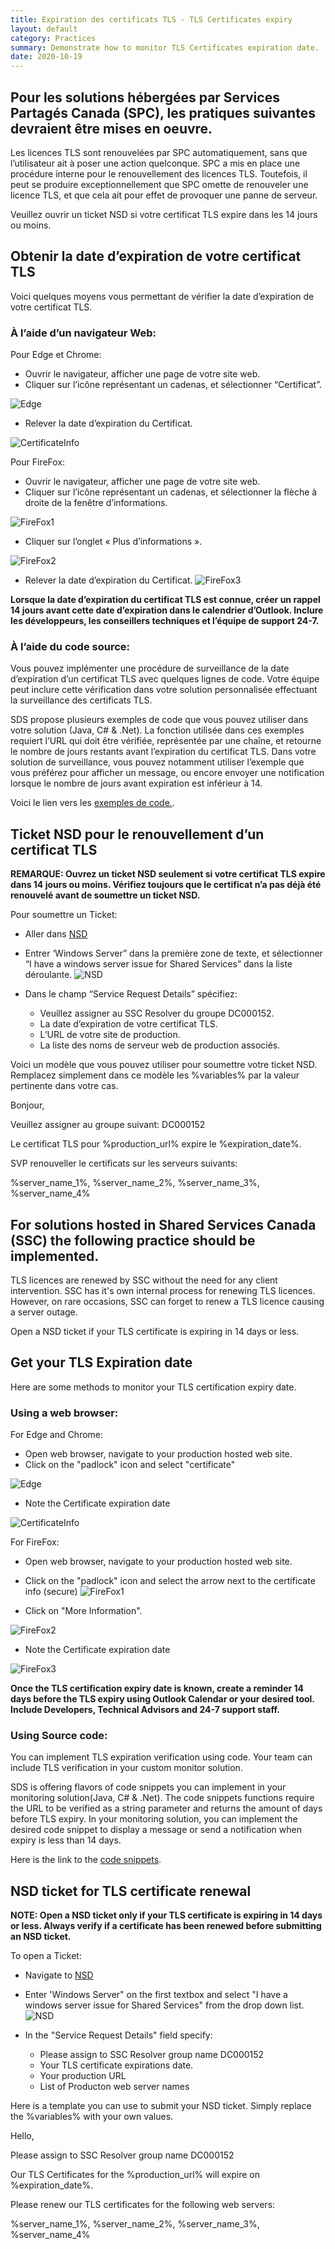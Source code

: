 ```yaml
---
title: Expiration des certificats TLS - TLS Certificates expiry
layout: default
category: Practices
summary: Demonstrate how to monitor TLS Certificates expiration date.
date: 2020-10-19
---
```


## Pour les solutions hébergées par Services Partagés Canada (SPC), les pratiques suivantes devraient être mises en oeuvre.

Les licences TLS sont renouvelées par SPC automatiquement, sans que l’utilisateur ait à poser une action quelconque. SPC a mis en place une procédure interne pour le renouvellement des licences TLS. Toutefois, il peut se produire exceptionnellement que SPC omette de renouveler une licence TLS, et que cela ait pour effet de provoquer une panne de serveur.

Veuillez ouvrir un ticket NSD si votre certificat TLS expire dans les 14 jours ou moins.

## Obtenir la date d’expiration de votre certificat TLS

Voici quelques moyens vous permettant de vérifier la date d’expiration de votre certificat TLS.

### À l’aide d’un navigateur Web:

Pour Edge et Chrome:
* Ouvrir le navigateur, afficher une page de votre site web.
* Cliquer sur l’icône représentant un cadenas, et sélectionner “Certificat”.

![Edge](../assets/TLSExpiration/MSEdge_Licence_FR.jpg)

* Relever la date d’expiration du Certificat.

![CertificateInfo](../assets/TLSExpiration/Browser_LicenceInfo.jpg)

Pour FireFox:
* Ouvrir le navigateur, afficher une page de votre site web.
* Cliquer sur l’icône représentant un cadenas, et sélectionner la flèche à droite de la fenêtre d’informations. 

![FireFox1](../assets/TLSExpiration/Firefox_Licence.jpg)

* Cliquer sur l’onglet « Plus d’informations ».

![FireFox2](../assets/TLSExpiration/Firefox_Licence_2.jpg)

* Relever la date d’expiration du Certificat.
![FireFox3](../assets/TLSExpiration/Firefox_Licence_3.jpg)

**Lorsque la date d’expiration du certificat TLS est connue, créer un rappel 14 jours avant cette date d’expiration dans le calendrier d’Outlook. Inclure les développeurs, les conseillers techniques et l’équipe de support 24-7.**

### À l’aide du code source:
Vous pouvez implémenter une procédure de surveillance de la date d’expiration d’un certificat TLS avec quelques lignes de code. Votre équipe peut inclure cette vérification dans votre solution personnalisée effectuant la surveillance des certificats TLS.

SDS propose plusieurs exemples de code que vous pouvez utiliser dans votre solution (Java, C# & .Net). La fonction utilisée dans ces exemples requiert l’URL qui doit être vérifiée, représentée par une chaîne, et retourne le nombre de jours restants avant l’expiration du certificat TLS. Dans votre solution de surveillance, vous pouvez notamment utiliser l’exemple que vous préférez pour afficher un message, ou encore envoyer une notification lorsque le nombre de jours avant expiration est inférieur à 14.

Voici le lien vers les [exemples de code.](https://gccode.ssc-spc.gc.ca/iitb-dgiit/sds/devcop-code-snippets/-/snippets "exemples de code").

## Ticket NSD pour le renouvellement d’un certificat TLS

**REMARQUE: Ouvrez un ticket NSD seulement si votre certificat TLS expire dans 14 jours ou moins. Vérifiez toujours que le certificat n’a pas déjà été renouvelé avant de soumettre un ticket NSD.**

Pour soumettre un Ticket:
* Aller dans [NSD](http://srmis-sigdi-iagent.prv/ "NSD")
* Entrer ‘Windows Server” dans la première zone de texte, et sélectionner “I have a windows server issue for Shared Services” dans la liste déroulante.
![NSD](../assets/TLSExpiration/NSD.PNG)

* Dans le champ “Service Request Details” spécifiez:
  * Veuillez assigner au SSC Resolver du groupe DC000152.
  * La date d’expiration de votre certificat TLS.
  * L’URL de votre site de production.
  * La liste des noms de serveur web de production associés.

Voici un modèle que vous pouvez utiliser pour soumettre votre ticket NSD. Remplacez simplement dans ce modèle les %variables% par la valeur pertinente dans votre cas.

Bonjour,

Veuillez assigner au groupe suivant: DC000152

Le certificat TLS pour %production_url% expire le %expiration_date%.

SVP renouveller le certificats sur les serveurs suivants:

%server_name_1%, %server_name_2%, %server_name_3%, %server_name_4%

## For solutions hosted in Shared Services Canada (SSC) the following practice should be implemented.

TLS licences are renewed by SSC without the need for any client intervention. SSC has it's own internal process for renewing TLS licences. However, on rare occasions, SSC can forget to renew a TLS licence causing a server outage.

Open a NSD ticket if your TLS certificate is expiring in 14 days or less.

## Get your TLS Expiration date

Here are some methods to monitor your TLS certification expiry date.

### Using a web browser:

For Edge and Chrome:

* Open web browser, navigate to your production hosted web site.
* Click on the "padlock" icon and select "certificate"

![Edge](../assets/TLSExpiration/MSEdge_Licence.jpg)

* Note the Certificate expiration date

![CertificateInfo](../assets/TLSExpiration/Browser_LicenceInfo.jpg)

For FireFox:

* Open web browser, navigate to your production hosted web site.
* Click on the "padlock" icon and select the arrow next to the certificate info (secure)
![FireFox1](../assets/TLSExpiration/Firefox_Licence.jpg)

* Click on  "More Information".

![FireFox2](../assets/TLSExpiration/Firefox_Licence_2.jpg)

* Note the Certificate expiration date

![FireFox3](../assets/TLSExpiration/Firefox_Licence_3.jpg)

**Once the TLS certification expiry date is known, create a reminder 14 days before the TLS expiry using Outlook Calendar or your desired tool. Include Developers, Technical Advisors and 24-7 support staff.**

### Using Source code:

You can implement TLS expiration verification using code. Your team can include TLS verification in your custom monitor solution.

SDS is offering  flavors of code snippets you can implement in your monitoring solution(Java, C# & .Net).
The code snippets functions require the URL to be verified as a string parameter and returns the amount of days before TLS expiry.
In your monitoring solution, you can implement the desired code snippet to display a message or send a notification when expiry is less than 14 days.

Here is the link to the [code snippets](https://gccode.ssc-spc.gc.ca/iitb-dgiit/sds/devcop-code-snippets/-/snippets "code snippets").

## NSD ticket for TLS certificate renewal

**NOTE: Open a NSD ticket only if your TLS certificate is expiring in 14 days or less. Always verify if a certificate has been renewed before submitting an NSD ticket.**

To open a Ticket:

* Navigate to [NSD](http://srmis-sigdi-iagent.prv/ "NSD")
* Enter 'Windows Server" on the first textbox and select "I have a windows server issue for Shared Services" from the drop down list.
![NSD](../assets/TLSExpiration/NSD.PNG)

* In the "Service Request Details" field specify:
  * Please assign to SSC Resolver group name DC000152
  * Your TLS certificate expirations date.
  * Your production URL
  * List of Producton web server names

Here is a template you can use to submit your NSD ticket. Simply replace the %variables% with your own values.

Hello,

Please assign to SSC Resolver group name DC000152

Our TLS Certificates for the %production_url% will expire on %expiration_date%.

Please renew our TLS certificates for the following web servers:

%server_name_1%, %server_name_2%, %server_name_3%, %server_name_4%
